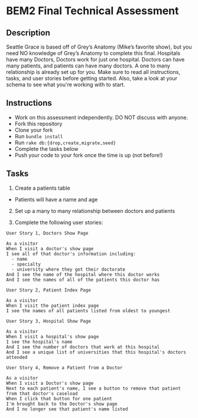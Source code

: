 # BEM2 Final Technical Assessment

## Description
Seattle Grace is based off of Grey’s Anatomy (Mike’s favorite show), but you need NO knowledge of Grey’s Anatomy to complete this final.
Hospitals have many Doctors, Doctors work for just one hospital. Doctors can have many patients, and patients can have many doctors. A one to many relationship is already set up for you. Make sure to read all instructions, tasks, and user stories before getting started. Also, take a look at your schema to see what you're working with to start.

## Instructions

* Work on this assessment independently. DO NOT discuss with anyone.
* Fork this repository
* Clone your fork
* Run `bundle install`
* Run `rake db:{drop,create,migrate,seed}`
* Complete the tasks below
* Push your code to your fork once the time is up (not before!)

## Tasks
1. Create a patients table
  - Patients will have a name and age

2. Set up a many to many relationship between doctors and patients


3. Complete the following user stories:

```
User Story 1, Doctors Show Page

As a visitor
When I visit a doctor's show page
I see all of that doctor's information including:
  - name
  - specialty
  - university where they got their doctorate
And I see the name of the hospital where this doctor works
And I see the names of all of the patients this doctor has
```

```
User Story 2, Patient Index Page

As a visitor
When I visit the patient index page
I see the names of all patients listed from oldest to youngest
```

```
User Story 3, Hospital Show Page

As a visitor
When I visit a hospital's show page
I see the hospital's name
And I see the number of doctors that work at this hospital
And I see a unique list of universities that this hospital's doctors attended
```

```
User Story 4, Remove a Patient from a Doctor

As a visitor
When I visit a Doctor's show page
Next to each patient's name, I see a button to remove that patient from that doctor's caseload
When I click that button for one patient
I'm brought back to the Doctor's show page
And I no longer see that patient's name listed 
```
